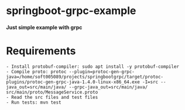 # springboot-grpc-example

#### Just simple example with grpc

# Requirements
    - Install protobuf-compiler: sudo apt install -y protobuf-compiler
    - Compile proto: protoc --plugin=protoc-gen-grpc-java=/home/soft005089/projects/springbootgrpc/target/protoc-plugins/protoc-gen-grpc-java-1.4.0-linux-x86_64.exe -I=src --java_out=src/main/java/ --grpc-java_out=src/main/java/ src/main/proto/MessageService.proto
    - Read the src files and test files
    - Run tests: mvn test
